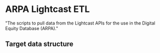 # ARPA Lightcast ETL

"The scripts to pull data from the Lightcast APIs for the use in the Digital Equity Database (ARPA)."


## Target data structure

